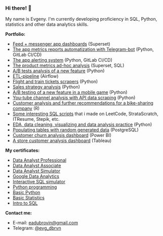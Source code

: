 ### Hi there! 👋

My name is Evgeny. I'm currently developing proficiency in SQL, Python, statistics and other data analytics skills.  

**Portfolio:**
* [Feed + messenger app dashboards](https://github.com/EvgDubrovin/Data_Analyst_Simulator/tree/main/1_dashboards) (Superset)
* [The app metrics reports automatization with Telegram-bot](https://github.com/EvgDubrovin/Data_Analyst_Simulator/tree/main/2_reports_automatization) (Python, GitLab CI/CD)
* [The app alerting system](https://github.com/EvgDubrovin/Data_Analyst_Simulator/tree/main/3_anomalies_alerts) (Python, GitLab CI/CD)
* [The product metrics ad-hoc analysis](https://github.com/EvgDubrovin/Data_Analyst_Simulator/tree/main/4_product_metrics_questions) (Superset, SQL)
* [A/B tests analysis of a new feature](https://github.com/EvgDubrovin/Data_Analyst_Simulator/tree/main/5_AB_tests) (Python)
* [ETL-pipeline](https://github.com/EvgDubrovin/Data_Analyst_Simulator/tree/main/6_ETL_pipeline) (Airflow)
* [Flight and train tickets scrapers](https://github.com/EvgDubrovin/Web_Scraping/tree/main/Trips_Scraper) (Python)
* [Sales strategy analysis](https://github.com/EvgDubrovin/DataCamp/tree/main/professional_exam) (Python)
* [A/B testing of a new feature in a mobile game](https://github.com/EvgDubrovin/Statistics/blob/main/A-B-tests/Mobile_Game_AB_Testing.ipynb) (Python)
* [You-tube channel analysis with API data scraping](https://github.com/EvgDubrovin/Web_Scraping/blob/main/YouTube_API.ipynb) (Python)
* [Customer analysis and further recommendations for a bike-sharing company](https://www.kaggle.com/code/evgenevgen/bike-share-company-data-analysis-gdac-cs1/notebook) (R)
* [Some interesting SQL scripts](https://github.com/EvgDubrovin/SQL) that i made on LeetCode, StrataScratch, ITResume, Stepik, etc.
* [EDA, data cleaning, visualizing and data analysis practice](https://github.com/EvgDubrovin/KarpovCourses_Demo) (Python)
* [Populating tables with random generated data](https://github.com/EvgDubrovin/Test_Assignments/tree/main/Company_2) (PostgreSQL)
* [Customer churn analysis dashboard](https://app.powerbi.com/view?r=eyJrIjoiOGUyYjM1ODktYjkyMS00Y2Q2LTg5YjctMDc4YzdhMGI0NmE0IiwidCI6IjYyYmE2MWMyLWFiNzktNDM3Mi1iM2IxLTNlNGVhYTQ4YTExMSIsImMiOjEwfQ%3D%3D&pageName=ReportSectionfa2b85dbb5eee0273f2e) (Power BI)
* [A store customer analysis dashboard](https://public.tableau.com/app/profile/evgeny8602/viz/CustomerAnalysis_usStoreSales/Dashboard1) (Tableau)

**My certificates:**
* [Data Analyst Professional](https://www.datacamp.com/certificate/DA0025071210038)
* [Data Analyst Associate](https://www.datacamp.com/certificate/DAA0016122312249)
* [Data Analyst Simulator](https://drive.google.com/file/d/1pYSw21mLEC9skVX-ovlHEGv9LBq6c0fT/view?usp=sharing)
* [Google Data Analytics](https://coursera.org/share/0d043b46b7266ad0e950643238b31c90)
* [Interactive SQL simulator](https://stepik.org/cert/861006)
* [Python programming](https://stepik.org/cert/370691)
* [Basic Python](https://drive.google.com/file/d/1-p9C7k06F4iVeuAV5uRqWfAdtAIzhVrb/view?usp=sharing)
* [Basic Statistics](https://stepik.org/cert/305632)
* [Intro to SQL](https://drive.google.com/file/d/1yBKXDNdEwNozvdZ9HGj6Edqzenok4gxm/view?usp=sharing)

**Contact me:**
* E-mail: eadubrovin@gmail.com
* Telegram: [@evg_dbrvn](https://t.me/evg_dbrvn)


<!--
**EvgDubrovin/EvgDubrovin** is a ✨ _special_ ✨ repository because its `README.md` (this file) appears on your GitHub profile.

Here are some ideas to get you started:

- 🔭 I’m currently working on ...
- 🌱 I’m currently learning ...
- 👯 I’m looking to collaborate on ...
- 🤔 I’m looking for help with ...
- 💬 Ask me about ...
- 📫 How to reach me: ...
- 😄 Pronouns: ...
- ⚡ Fun fact: ...
-->
